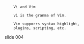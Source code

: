        Vi and Vim

        vi is the granma of Vim.

        Vim supporrs syntax highlight,
        plugins, scripting, etc.

















































































slide 004
